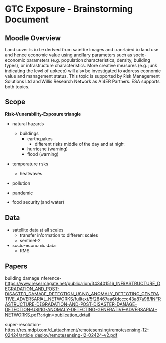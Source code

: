 # GTC Exposure - Brainstorming Document

## Moodle Overview

Land cover is to be derived from satellite images and translated to land use and hence economic value using ancillary parameters such as socio-economic parameters (e.g. population characteristics, density, building types), or infrastructure characteristics. More creative measures (e.g. junk indicating the level of upkeep) will also be investigated to address economic value and management status. This topic is supported by Risk Management Solutions Ltd and Willis Research Network as AI4ER Partners. ESA supports both topics.

## Scope

**Risk-Vunerability-Exposure triangle**

- natural hazards
  - buildings
    - earthquakes
      - different risks middle of the day and at night
    - hurricane (warning)
    - flood (warning)
  
- temperature risks
  - heatwaves
- pollution

- pandemic

- food security (and water)

## Data

- satellite data at all scales
  - transfer information to different scales
  - sentinel-2
- socio-economic data
   - RMS


## Papers

building damage inference- https://www.researchgate.net/publication/343401516_INFRASTRUCTURE_DEGRADATION_AND_POST-DISASTER_DAMAGE_DETECTION_USING_ANOMALY_DETECTING_GENERATIVE_ADVERSARIAL_NETWORKS/fulltext/5f28467aa6fdcccc43a87a98/INFRASTRUCTURE-DEGRADATION-AND-POST-DISASTER-DAMAGE-DETECTION-USING-ANOMALY-DETECTING-GENERATIVE-ADVERSARIAL-NETWORKS.pdf?origin=publication_detail

super-resolution- https://res.mdpi.com/d_attachment/remotesensing/remotesensing-12-02424/article_deploy/remotesensing-12-02424-v2.pdf
